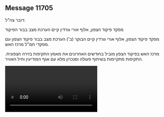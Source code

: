 ## Message 11705

דובר צה"ל:

מפקד פיקוד הצפון, אלוף אורי גורדין קיים הערכת מצב בבור הפיקוד

מפקד פיקוד הצפון, אלוף אורי גורדין קיים הבוקר (ב') הערכת מצב בבור פיקוד הצפון עם מפקדי חמ"ל מרכז האש. 

מרכז האש בפיקוד הצפון מוביל בחודשים האחרונים את מאמץ התקיפות בזירה הצפונית. התקיפות מתקיימות בשיתוף פעולה וסנכרון מלא עם אגף המודיעין וחיל האוויר.

![Video](https://data.iron-swords.co.il/2024/September/23/11705/11705_media.mp4)
